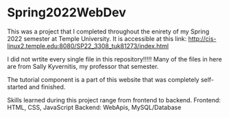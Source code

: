 # Spring2022WebDev

This was a project that I completed throughout the enirety of my Spring 2022 semester at Temple University.
It is accessible at this link: http://cis-linux2.temple.edu:8080/SP22_3308_tuk81273/index.html

I did not wrtite every single file in this repository!!!!!
Many of the files in here are from Sally Kyvernitis, my professor that semester.

The tutorial component is a part of this website that was completely self-started and finished.

Skills learned during this project range from frontend to backend.
Frontend: HTML, CSS, JavaScript
Backend: WebApis, MySQL/Database

